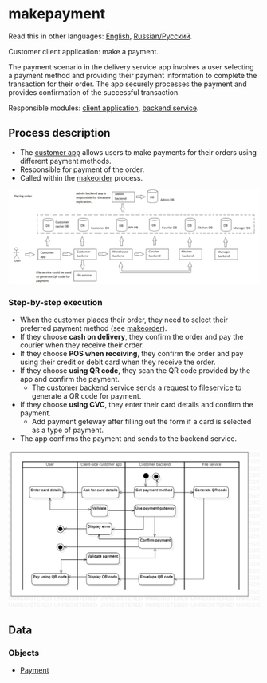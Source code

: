 # makepayment 

Read this in other languages: [English](makepayment.md), [Russian/Русский](makepayment.ru.md). 

Customer client application: make a payment.

The payment scenario in the delivery service app involves a user selecting a payment method and providing their payment information to complete the transaction for their order. 
The app securely processes the payment and provides confirmation of the successful transaction.

Responsible modules: [client application](../../frontend/customerclient.md), [backend service](../../backend/customerbackend.md).

## Process description

- The [customer app](../../frontend/customerclient.md) allows users to make payments for their orders using different payment methods.
- Responsible for payment of the order.
- Called within the [makeorder](makeorder.ru.md) process.

![placing_order_overall](../../img/placing_order_overall.png)

### Step-by-step execution

- When the customer places their order, they need to select their preferred payment method (see [makeorder](makeorder.md)).
- If they choose **cash on delivery**, they confirm the order and pay the courier when they receive their order.
- If they choose **POS when receiving**, they confirm the order and pay using their credit or debit card when they receive the order.
- If they choose **using QR code**, they scan the QR code provided by the app and confirm the payment.
    - The [customer backend service](../../backend/customerbackend.md) sends a request to [fileservice](../../backend/fileservice.md) to generate a QR code for payment.
- If they choose **using CVC**, they enter their card details and confirm the payment.
    - Add payment geteway after filling out the form if a card is selected as a type of payment.
- The app confirms the payment and sends to the backend service.

![customer.makepayment](../../img/activitydiagrams/customer.makepayment.png)

## Data

### Objects 

- [Payment](https://github.com/alexeysp11/workflow-lib/blob/main/docs/Models/Business/Monetary/Payment.md)
